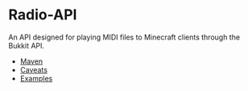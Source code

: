 # Radio-API
An API designed for playing MIDI files to Minecraft clients through the Bukkit API.

+ [Maven](https://github.com/CovertLizard/Radio-API/blob/master/MAVEN.md)
+ [Caveats](https://github.com/CovertLizard/Radio-API/blob/master/Caveats.md)
+ [Examples](https://github.com/CovertLizard/Radio-API/blob/master/EXAMPLES.md)